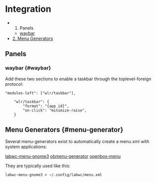 # Integration

- 1. Panels
  - [waybar](#waybar)
- [2. Menu Generators](#menu-generators)


## Panels

### waybar {#waybar}

Add these two sections to enable a taskbar through the toplevel-foreign protocol:

```
"modules-left": ["wlr/taskbar"],
```

```
    "wlr/taskbar": {
        "format": "{app_id}",
        "on-click": "minimize-raise",
    }
```

## Menu Generators {#menu-generator}

Several menu-generators exist to automatically create a menu.xml with system
applications:

[labwc-menu-gnome3](https://github.com/labwc/labwc-menu-gnome3)
[obmenu-generator](https://trizenx.blogspot.com/2012/02/obmenu-generator.html)
[openbox-menu](http://fabrice.thiroux.free.fr/openbox-menu_en.html)

They are typically used like this:

```
labwc-menu-gnome3 > ~/.config/labwc/menu.xml
```

